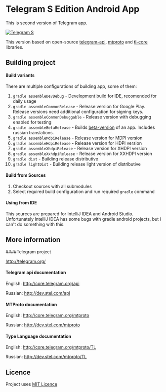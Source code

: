 Telegram S Edition Android App
========

This is second version of Telegram app.

[![Telegram S](https://developer.android.com/images/brand/en_generic_rgb_wo_45.png)](https://play.google.com/store/apps/details?id=org.telegram.android "Telegram S")

This version based on open-source [telegram-api](https://github.com/ex3ndr/telegram-api), [mtproto](https://github.com/ex3ndr/telegram-mt) and [tl-core](https://github.com/ex3ndr/telegram-tl-core) libraries.

Building project
------------

#### Build variants
There are multiple configurations of building app, some of them:
1) ````gradle assembleDevDebug```` - Development build for IDE, recomended for daily usage
2) ````gradle assembleCommonRelease```` - Release version for Google Play. Release versions need additional configuration for signing keys.
3) ````gradle assembleCommonDebuggable```` - Release version with debugging enabled for testing
4) ````gradle assembleBetaRelease```` - Builds [beta-version](https://play.google.com/store/apps/details?id=org.telegram.android.beta) of an app. Includes russian translations.
5) ````gradle assembleMdpiRelease```` - Release version for MDPI version
6) ````gradle assembleHdpiRelease```` - Release version for HDPI version
7) ````gradle assembleXhdpiRelease```` - Release version for XHDPI version
8) ````gradle assembleXxhdpiRelease```` - Release version for XXHDPI version
9) ````gradle dist```` - Building release distributive
10) ````gradle lightDist```` - Building release light version of distributive

#### Build from Sources
1) Checkout sources with all submodules
2) Select required build configuration and run required ````gradle```` command

#### Using from IDE

This sources are prepared for IntelliJ IDEA and Android Studio. Unfortunately IntelliJ IDEA has some bugs with gradle android projects, but i can't do something with this.

More information
----------------
####Telegram project

http://telegram.org/

#### Telegram api documentation

English: http://core.telegram.org/api

Russian: http://dev.stel.com/api

#### MTProto documentation

English: http://core.telegram.org/mtproto

Russian: http://dev.stel.com/mtproto

#### Type Language documentation

English: http://core.telegram.org/mtproto/TL

Russian: http://dev.stel.com/mtproto/TL

Licence
----------------
Project uses [MIT Licence](LICENCE)